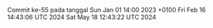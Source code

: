 Commit ke-55 pada tanggal Sun Jan 01 14:00 2023 +0100
Fri Feb 16 14:43:06 UTC 2024
Sat May 18 12:43:22 UTC 2024
